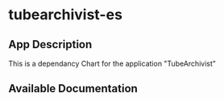 # tubearchivist-es

## App Description

This is a dependancy Chart for the application "TubeArchivist"

## Available Documentation

